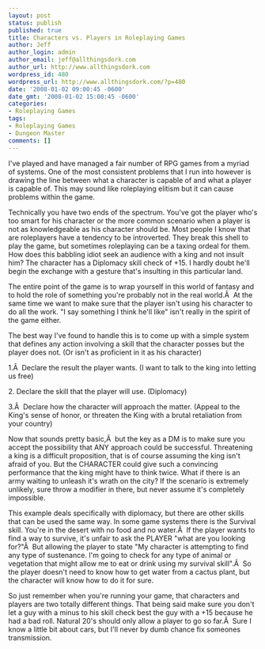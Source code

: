 ```yaml
---
layout: post
status: publish
published: true
title: Characters vs. Players in Roleplaying Games
author: Jeff
author_login: admin
author_email: jeff@allthingsdork.com
author_url: http://www.allthingsdork.com
wordpress_id: 480
wordpress_url: http://www.allthingsdork.com/?p=480
date: '2008-01-02 09:00:45 -0600'
date_gmt: '2008-01-02 15:00:45 -0600'
categories:
- Roleplaying Games
tags:
- Roleplaying Games
- Dungeon Master
comments: []
---
```

<p>I've played and have managed a fair number of RPG games from a myriad of systems. One of the most consistent problems that I run into however is drawing the line between what a character is capable of and what a player is capable of. This may sound like roleplaying elitism but it can cause problems within the game.</p>
<p>Technically you have two ends of the spectrum. You've got the player who's too smart for his character or the more common scenario when a player is not as knowledgeable as his character should be. Most people I know that are roleplayers have a tendency to be introverted. They break this shell to play the game, but sometimes roleplaying can be a taxing ordeal for them. How does this babbling idiot seek an audience with a king and not insult him? The character has a Diplomacy skill check of +15. I hardly doubt he'll begin the exchange with a gesture that's insulting in this particular land.</p>
<p>The entire point of the game is to wrap yourself in this world of fantasy and to hold the role of something you're probably not in the real world.&Acirc;&nbsp; At the same time we want to make sure that the player isn't using his character to do all the work. "I say something I think he'll like" isn't really in the spirit of the game either.</p>
<p>The best way I've found to handle this is to come up with a simple system that defines any action involving a skill that the character posses but the player does not. (Or isn't as proficient in it as his character)</p>
<p>1.&Acirc;&nbsp; Declare the result the player wants. (I want to talk to the king into letting us free)</p>
<p>2. Declare the skill that the player will use. (Diplomacy)</p>
<p>3.&Acirc;&nbsp; Declare how the character will approach the matter. (Appeal to the King's sense of honor, or threaten the King with a brutal retaliation from your country)</p>
<p>Now that sounds pretty basic,&Acirc;&nbsp; but the key as a DM is to make sure you accept the possibility that ANY approach could be successful. Threatening a king is a difficult proposition, that is of course assuming the king isn't afraid of you. But the CHARACTER could give such a convincing performance that the king might have to think twice. What if there is an army waiting to unleash it's wrath on the city? If the scenario is extremely unlikely, sure throw a modifier in there, but never assume it's completely impossible.</p>
<p>This example deals specifically with diplomacy, but there are other skills that can be used the same way. In some game systems there is the Survival skill. You're in the desert with no food and no water.&Acirc;&nbsp; If the player wants to find a way to survive, it's unfair to ask the PLAYER "what are you looking for?"&Acirc;&nbsp; But allowing the player to state "My character is attempting to find any type of sustenance. I'm going to check for any type of animal or vegetation that might allow me to eat or drink using my survival skill".&Acirc;&nbsp; So the player doesn't need to know how to get water from a cactus plant, but the character will know how to do it for sure.</p>
<p>So just remember when you're running your game, that characters and players are two totally different things. That being said make sure you don't let a guy with a minus to his skill check best the guy with a +15 because he had a bad roll. Natural 20's should only allow a player to go so far.&Acirc;&nbsp; Sure I know a little bit about cars, but I'll never by dumb chance fix someones transmission.</p>
